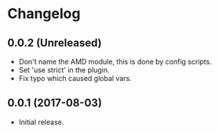 # Changelog

## 0.0.2 (Unreleased)

- Don't name the AMD module, this is done by config scripts.
- Set 'use strict' in the plugin.
- Fix typo which caused global vars.

## 0.0.1 (2017-08-03)

- Initial release.

